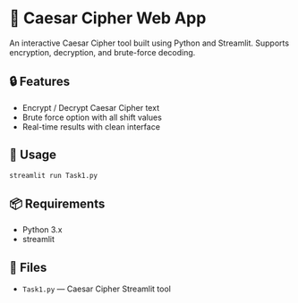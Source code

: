 
<h1>🔐 Caesar Cipher Web App</h1>
<p>An interactive Caesar Cipher tool built using Python and Streamlit. Supports encryption, decryption, and brute-force decoding.</p>

<h2>🔒 Features</h2>
<ul>
  <li>Encrypt / Decrypt Caesar Cipher text</li>
  <li>Brute force option with all shift values</li>
  <li>Real-time results with clean interface</li>
</ul>

<h2>🚀 Usage</h2>
<pre><code>streamlit run Task1.py</code></pre>

<h2>📦 Requirements</h2>
<ul>
  <li>Python 3.x</li>
  <li>streamlit</li>
</ul>

<h2>📁 Files</h2>
<ul>
  <li><code>Task1.py</code> — Caesar Cipher Streamlit tool</li>
</ul>

</body>
</html>

